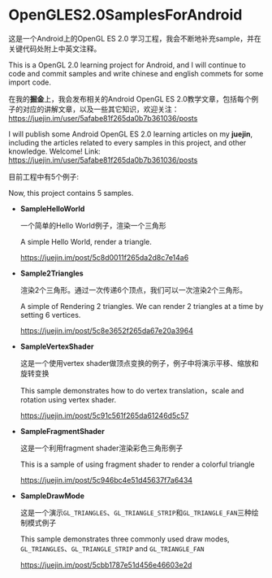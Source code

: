 # OpenGLES2.0SamplesForAndroid



这是一个Android上的OpenGL ES 2.0 学习工程，我会不断地补充sample，并在关键代码处附上中英文注释。

This is a OpenGL 2.0 learning project for Android, and I will continue to code and commit samples and write chinese and english commets for some import code.



在我的**掘金**上，我会发布相关的Android OpenGL ES 2.0教学文章，包括每个例子的对应的讲解文章，以及一些其它知识，欢迎关注：https://juejin.im/user/5afabe81f265da0b7b361036/posts

I will publish some Android OpenGL ES 2.0 learning articles on my **juejin**, including the articles related to every samples in this project, and other knowledge.  Welcome! Link: https://juejin.im/user/5afabe81f265da0b7b361036/posts




目前工程中有5个例子:

Now, this project contains 5 samples.



- **SampleHelloWorld**

  一个简单的Hello World例子，渲染一个三角形

  A simple Hello World, render a triangle.

  https://juejin.im/post/5c8d0011f265da2d8c7e14a6



- **Sample2Triangles**

  渲染2个三角形。通过一次传递6个顶点，我们可以一次渲染2个三角形。

  A simple of Rendering 2 triangles. We can render 2 triangles at a time by setting 6 vertices.

  https://juejin.im/post/5c8e3652f265da67e20a3964



- **SampleVertexShader**

  这是一个使用vertex shader做顶点变换的例子，例子中将演示平移、缩放和旋转变换

  This sample demonstrates how to do vertex translation，scale and rotation using vertex shader.

  https://juejin.im/post/5c91c561f265da61246d5c57



- **SampleFragmentShader**

  这是一个利用fragment shader渲染彩色三角形例子

  This is a sample of using fragment shader to render a colorful triangle

  https://juejin.im/post/5c946bc4e51d45637f7a6434



- **SampleDrawMode**

  这是一个演示`GL_TRIANGLES`、`GL_TRIANGLE_STRIP`和`GL_TRIANGLE_FAN`三种绘制模式例子

  This sample demonstrates three commonly used draw modes, `GL_TRIANGLES`、`GL_TRIANGLE_STRIP` and `GL_TRIANGLE_FAN`

  https://juejin.im/post/5cbb1787e51d456e46603e2d


